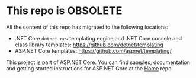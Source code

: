 This repo is OBSOLETE
=====

All the content of this repo has migrated to the following locations:

* .NET Core `dotnet new` templating engine and .NET Core console and class library templates: https://github.com/dotnet/templating
* ASP.NET Core templates: https://github.com/aspnet/templating/

This project is part of ASP.NET Core. You can find samples, documentation and getting started instructions for ASP.NET Core at the [Home](https://github.com/aspnet/home) repo.
